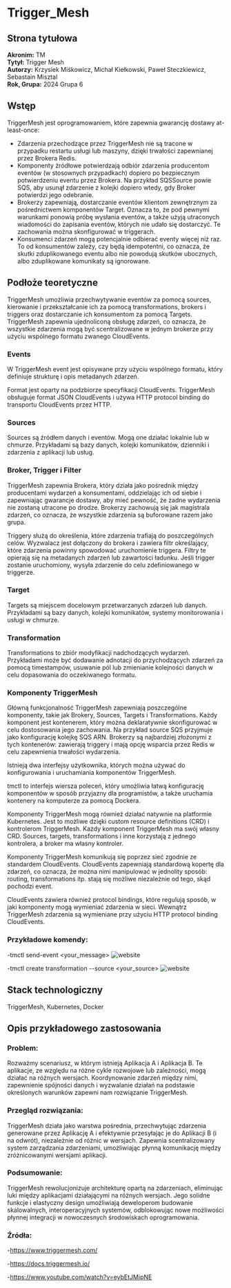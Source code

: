 # Trigger_Mesh

## Strona tytułowa

**Akronim:** TM  
**Tytył:** Trigger Mesh  
**Autorzy:** Krzysiek Miśkowicz, Michał Kiełkowski, Paweł Steczkiewicz, Sebastain Misztal  
**Rok, Grupa:** 2024 Grupa 6

## Wstęp

TriggerMesh jest oprogramowaniem, które zapewnia gwarancję dostawy at-least-once:

- Zdarzenia przechodzące przez TriggerMesh nie są tracone w przypadku restartu usługi lub maszyny, dzięki trwałości zapewnianej przez Brokera Redis.
- Komponenty źródłowe potwierdzają odbiór zdarzenia producentom eventów (w stosownych przypadkach) dopiero po bezpiecznym potwierdzeniu eventu przez Brokera. Na przykład SQSSource powie SQS, aby usunął zdarzenie z kolejki dopiero wtedy, gdy Broker potwierdzi jego odebranie.
- Brokerzy zapewniają, dostarczanie eventów klientom zewnętrznym za pośrednictwem komponentów Target. Oznacza to, że pod pewnymi warunkami ponowią próbę wysłania eventów, a także użyją utraconych wiadomości do zapisania eventów, których nie udało się dostarczyć. Te zachowania można skonfigurować w triggerach.
- Konsumenci zdarzeń mogą potencjalnie odbierać eventy więcej niż raz. To od konsumentów zależy, czy będą idempotentni, co oznacza, że skutki zduplikowanego eventu albo nie powodują skutków ubocznych, albo zduplikowane komunikaty są ignorowane.

## Podłoże teoretyczne

TriggerMesh umożliwia przechwytywanie eventów za pomocą sources, kierowanie i przekształcanie ich za pomocą transformations, brokers i triggers oraz dostarczanie ich konsumentom za pomocą Targets. TriggerMesh zapewnia ujednoliconą obsługę zdarzeń, co oznacza, że wszystkie zdarzenia mogą być scentralizowane w jednym brokerze przy użyciu wspólnego formatu zwanego CloudEvents.

### Events

W TriggerMesh event jest opisywane przy użyciu wspólnego formatu, który definiuje strukturę i opis metadanych zdarzeń.

Format jest oparty na podzbiorze specyfikacji CloudEvents. TriggerMesh obsługuje format JSON CloudEvents i używa HTTP protocol binding do transportu CloudEvents przez HTTP.

### Sources

Sources są źródłem danych i eventów. Mogą one działać lokalnie lub w chmurze. Przykładami są bazy danych, kolejki komunikatów, dzienniki i zdarzenia z aplikacji lub usług.

### Broker, Trigger i Filter

TriggerMesh zapewnia Brokera, który działa jako pośrednik między producentami wydarzeń a konsumentami, oddzielając ich od siebie i zapewniając gwarancje dostawy, aby mieć pewność, że żadne wydarzenia nie zostaną utracone po drodze. Brokerzy zachowują się jak magistrala zdarzeń, co oznacza, że wszystkie zdarzenia są buforowane razem jako grupa.

Triggery służą do określenia, które zdarzenia trafiają do poszczególnych celów. Wyzwalacz jest dołączony do brokera i zawiera filtr określający, które zdarzenia powinny spowodować uruchomienie triggera. Filtry te opierają się na metadanych zdarzeń lub zawartości ładunku. Jeśli trigger zostanie uruchomiony, wysyła zdarzenie do celu zdefiniowanego w triggerze.

### Target

Targets są miejscem docelowym przetwarzanych zdarzeń lub danych. Przykładami są bazy danych, kolejki komunikatów, systemy monitorowania i usługi w chmurze.

### Transformation

Transformations to zbiór modyfikacji nadchodzących wydarzeń. Przykładami może być dodawanie adnotacji do przychodzących zdarzeń za pomocą timestampów, usuwanie pól lub zmienianie kolejności danych w celu dopasowania do oczekiwanego formatu.

### Komponenty TriggerMesh

Główną funkcjonalność TriggerMesh zapewniają poszczególne komponenty, takie jak Brokery, Sources, Targets i Transformations. Każdy komponent jest kontenerem, który można deklaratywnie skonfigurować w celu dostosowania jego zachowania. Na przykład source SQS przyjmuje jako konfigurację kolejkę SQS ARN. Brokerzy są najbardziej złożonymi z tych kontenerów: zawierają triggery i mają opcję wsparcia przez Redis w celu zapewnienia trwałości wydarzenia.

Istnieją dwa interfejsy użytkownika, których można używać do konfigurowania i uruchamiania komponentów TriggerMesh.

tmctl to interfejs wiersza poleceń, który umożliwia łatwą konfigurację komponentów w sposób przyjazny dla programistów, a także uruchamia kontenery na komputerze za pomocą Dockera.

Komponenty TriggerMesh mogą również działać natywnie na platformie Kubernetes. Jest to możliwe dzięki custom resource definitions (CRD) i kontrolerom TriggerMesh. Każdy komponent TriggerMesh ma swój własny CRD. Sources, targets, transformations i inne korzystają z jednego kontrolera, a broker ma własny kontroler.

Komponenty TriggerMesh komunikują się poprzez sieć zgodnie ze standardem CloudEvents. CloudEvents zapewniają standardową kopertę dla zdarzeń, co oznacza, że można nimi manipulować w jednolity sposób: routing, transformations itp. stają się możliwe niezależnie od tego, skąd pochodzi event.

CloudEvents zawiera również protocol bindings, które regulują sposób, w jaki komponenty mogą wymieniać zdarzenia w sieci. Wewnątrz TriggerMesh zdarzenia są wymieniane przy użyciu HTTP protocol binding CloudEvents.


### Przykładowe komendy:

-tmctl send-event <your_message>
  <img src="https://github.com/Trigger_Mesh/img/send_event.img" alt="website"/>
  
-tmctl create transformation --source <your_source>
  <img src="https://github.com/Trigger_Mesh/img/create_transformation.img" alt="website"/>


## Stack technologiczny

TriggerMesh, Kubernetes, Docker

## Opis przykładowego zastosowania

### Problem:

Rozważmy scenariusz, w którym istnieją Aplikacja A i Aplikacja B. Te aplikacje, ze względu na różne cykle rozwojowe lub zależności, mogą działać na różnych wersjach. Koordynowanie zdarzeń między nimi, zapewnienie spójności danych i wyzwalanie działań na podstawie określonych warunków zapewni nam rozwiązanie TriggerMesh.

### Przegląd rozwiązania:

TriggerMesh działa jako warstwa pośrednia, przechwytując zdarzenia generowane przez Aplikację A i efektywnie przesyłając je do Aplikacji B (i na odwrót), niezależnie od różnic w wersjach. Zapewnia scentralizowany system zarządzania zdarzeniami, umożliwiając płynną komunikację między zróżnicowanymi wersjami aplikacji.

### Podsumowanie:

TriggerMesh rewolucjonizuje architekturę opartą na zdarzeniach, eliminując luki między aplikacjami działającymi na różnych wersjach. Jego solidne funkcje i elastyczny design umożliwiają deweloperom budowanie skalowalnych, interoperacyjnych systemów, odblokowując nowe możliwości płynnej integracji w nowoczesnych środowiskach oprogramowania.

### Źródła:

-https://www.triggermesh.com/

-https://docs.triggermesh.io/

-https://www.youtube.com/watch?v=eybEtJMipNE